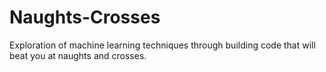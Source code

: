 # Naughts-Crosses
Exploration of machine learning techniques through building code that will beat you at naughts and crosses. 
